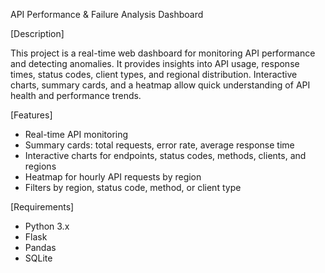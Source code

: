 API Performance & Failure Analysis Dashboard

[Description]

This project is a real-time web dashboard for monitoring API performance and detecting anomalies. 
It provides insights into API usage, response times, status codes, client types, and regional distribution. 
Interactive charts, summary cards, and a heatmap allow quick understanding of API health and performance trends.

[Features]
- Real-time API monitoring
- Summary cards: total requests, error rate, average response time
- Interactive charts for endpoints, status codes, methods, clients, and regions
- Heatmap for hourly API requests by region
- Filters by region, status code, method, or client type

[Requirements]
- Python 3.x
- Flask
- Pandas
- SQLite
  



